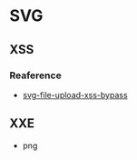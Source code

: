 # SVG
## XSS
### Reaference
- [svg-file-upload-xss-bypass](https://doepichack.com/simple-svg-file-upload-bypass-for-1500/)


## XXE


- png 
